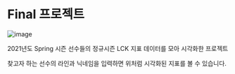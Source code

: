 # Final 프로젝트

![image](https://user-images.githubusercontent.com/84120109/179677344-547adbcd-2f40-4774-b8ea-2ee4ff836cdb.png)

2021년도 Spring 시즌 선수들의 정규시즌 LCK 지표 데이터를 모아 시각화한 프로젝트

찾고자 하는 선수의 라인과 닉네임을 입력하면 위처럼 시각화된 지표를 볼 수 있습니다.
